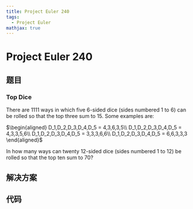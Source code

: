```yaml
---
title: Project Euler 240
tags:
  - Project Euler
mathjax: true
---
```

<escape><!-- more --></escape>
    
# Project Euler 240
## 题目
### Top Dice


There are $1111$ ways in which five $6$-sided dice (sides numbered $1$ to $6$) can be rolled so that the top three sum to $15$. Some examples are:

$\begin{aligned}
D_1,D_2,D_3,D_4,D_5 = 4,3,6,3,5\\
D_1,D_2,D_3,D_4,D_5 = 4,3,3,5,6\\
D_1,D_2,D_3,D_4,D_5 = 3,3,3,6,6\\
D_1,D_2,D_3,D_4,D_5 = 6,6,3,3,3
\end{aligned}$

In how many ways can twenty $12$-sided dice (sides numbered $1$ to $12$) be rolled so that the top ten sum to $70$?





## 解决方案


## 代码


